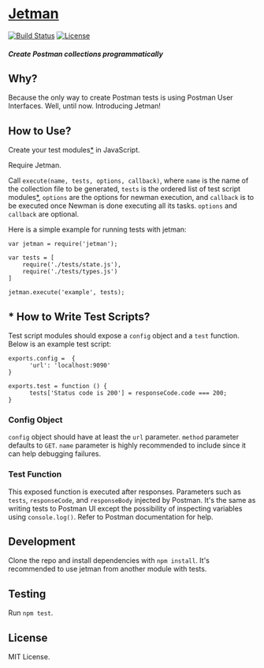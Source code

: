 # [Jetman](https://github.com/emrehan/jetman)

[![Build Status](https://travis-ci.com/emrehan/jetman.svg?token=6mGgqf5q8dpxwiXrxzAR&branch=master)](https://travis-ci.com/emrehan/jetman)
[![License](http://img.shields.io/:license-mit-blue.svg)](http://doge.mit-license.org)

##### Create Postman collections programmatically



## Why?
Because the only way to create Postman tests is using Postman User Interfaces. Well, until now. Introducing Jetman!



## How to Use?
Create your test modules[*](#-how-to-write-test-scripts) in JavaScript.

Require Jetman.

Call `execute(name, tests, options, callback)`, where `name` is the name of the collection file to be generated, `tests` is the ordered list of test script modules[*](#-how-to-write-test-scripts), `options` are the options for newman execution, and `callback` is to be executed once Newman is done executing all its tasks.
`options` and `callback` are optional.

Here is a simple example for running tests with jetman:

    var jetman = require('jetman');

    var tests = [
        require('./tests/state.js'),
        require('./tests/types.js')
    ]

    jetman.execute('example', tests);



## * How to Write Test Scripts?
Test script modules should expose a `config` object and a `test` function.
Below is an example test script:

    exports.config =  {
          'url': 'localhost:9090'
    }

    exports.test = function () {
          tests['Status code is 200'] = responseCode.code === 200;
    }


### Config Object
`config` object should have at least the `url` parameter. 
`method` parameter defaults to `GET`.
`name` parameter is highly recommended to include since it can help debugging failures.


### Test Function
This exposed function is executed after responses. 
Parameters such as `tests`, `responseCode`, and `responseBody` injected by Postman.
It's the same as writing tests to Postman UI except the possibility of inspecting variables using `console.log()`.
Refer to Postman documentation for help.



## Development
Clone the repo and install dependencies with `npm install`.
It's recommended to use jetman from another module with tests.



## Testing
Run `npm test`.



## License
MIT License.
